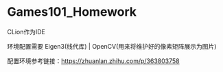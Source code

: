 # Games101_Homework

CLion作为IDE

环境配置需要 Eigen3(线代库) | OpenCV(用来将维护好的像素矩阵展示为图片)

配置环境参考链接：https://zhuanlan.zhihu.com/p/363803758